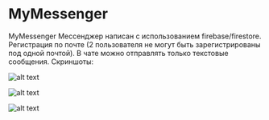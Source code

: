 # MyMessenger
MyMessenger
Mecceнджер написан с использованием firebase/firestore. Регистрация по почте (2 пользователя не могут быть зарегистрированы под одной почтой). В чате можно отправлять только текстовые сообщения.
Скриншоты:

![alt text](https://github.com/LizaPyalova/MyMessenger/assets/93152706/c97625e0-4fcf-47f3-a2f0-6c987e6a25e2)

![alt text](https://github.com/LizaPyalova/MyMessenger/assets/93152706/07b97caa-3185-4909-92a0-23365fe1ff48)


![alt text](https://github.com/LizaPyalova/MyMessenger/assets/93152706/27aee895-b404-4517-ae61-00f39daa4a83)

